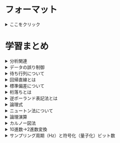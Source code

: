 # フォーマット

<details>
<summary>ここをクリック</summary>
隠されていた部分が表示される
<a href="" target="_blank"></a>
</details>

# 学習まとめ

<details>
<summary>分析関連</summary>
・主成分分析：観測された多くの量的な説明変数をより少ない合成変数（主成分）にして要約する手法<br>
・因子分析：変数の背後に潜んでいる要因を明らかにする手法。要は因子（何かの結果を引き起こす原因）を分析する。<br>
・クラスタ分析：似ているデータ同士を集めて分類（グルーピング）する方法<br>
<a href="https://surveroid.jp/mr-journal/data_analysis_method/aqQEF" target="_blank">主成分分析とは？事例を用いて結果の見方や注意点をわかりやすく解説</a>
</details>

<details>
<summary>データの誤り制御</summary>
データの誤りを検出したり訂正する方法として、「パリティチェック」「CRC（巡回冗長検査）」などがある。<br>
<h3>■パリティチェック</h3>
送信するビット列に対して、「パリティビット」と呼ばれる検査用のビットを付加することで1ビット誤りを検出する。<br>
ビット列の中の1の数がぐううすうになるようにするものを偶数パリティ、奇数になる物を奇数パリティと呼ぶ。<br>
あくまでも1ビットの誤りを検出するだけなので、偶数個の誤りの検出はできないのと誤りの訂正もできない。<br>

<h4>垂直水平パリティ</h4>
パリティチェックをどの方向に行うかで、垂直パリティか水平パリティに分かれる。<br>
垂直水平パリティの場合、1 ビットの誤りであれば位置まで特定することができる。<br>

<h3>■チェックサム</h3>
チェックサムは、送信するデータを一定の大きさに区切ってそのデータの合計を求め、それを送信データに付加する方法。<br>
受信側でもデータを受け取り、チェックサムを算出してチェックをする方法。簡単なチェックなため信頼性は低いが、実装は容易。<br>

<h3>■CRC（巡回冗長検査）</h3>
CRCはビット列（送信データ）を特定の式（生成多項式）で割り、その余りをチェック用のデータとして付加する方法。<br>
この方法ではデータの誤り訂正はできないが、連続したビットの誤り（バースト誤り）など複数ビットの誤りを検出することができる。

</details>

<details>
<summary>待ち行列について</summary>
待ち行列とは、ざっくりと待ち時間（平均どのくらい待つか）というのをを求めるためのもの。<br>
どのくらい待つか？というのは、平均どのくらい混んでいるか「利用率：ρ(ロー)」で求めることができる。<br>
<br>
平均待ち時間 = ρ / (1-ρ) × 平均サービス時間<br><br>
利用率（ρ） = λ / μ<br>
λ：平均到着率<br>
μ：平均サービス率<br><br>
<a href="https://objectclub.jp/technicaldoc/monkey/s_wait" target="_blank">サルでもわかる待ち行列</a>

</details>

<details>
<summary>回帰直線とは</summary>
散布図にプロットした2組のデータの分布を元に相関関係を表した近侍直線のこと。<br>
<a href="https://www.sentankyo.jp/articles/246905e7-8a8c-46f0-93f1-d28fe1bf3dfb" target="_blank">XでYを説明する 回帰直線　「回帰直線」が意味するものとは？</a>
</details>

<details>
<summary>標準偏差について</summary>
標準偏差（σ:シグマ）とは、平均値からのデータのばらつき度合いを示す値。値が小さい方がばらつきは小さい。<br>
正規分布と標準偏差には以下の特徴がある。<br>
・平均値±σの範囲に、全体の約68%が含まれる<br>
・平均値±2σの範囲に、全体の約95%が含まれる<br>
・平均値±3σの範囲に、全体の約99%が含まれる<br>

おまけ：平均値は μ（ミュー）<br>
<a href="https://avilen.co.jp/personal/knowledge-article/normal-distribution/" target="_blank">正規分布の公式と特徴まとめ 正規分布と標準偏差の関係</a>

</details>

<details>
<summary>桁落ちとは</summary>
計算誤差の一つ。絶対値の差が小さい2つの値の差を求めたときに仮数部（小数点以下）の大半が打ち消しあい計算結果の有効桁数が少なることによって生じる誤差。<br>
ちなみに他の誤差は以下の通り<br><br>
丸め誤差：切り捨て、切り上げ等で下位の桁を削除することによる誤差<br>
打ち切り誤差：無限級数で表される数値の計算処理を有限項で打ち切ったことによって発生する誤差<br>
情報落ち：絶対値の大きな値と小さな値の加減算を行った時に、絶対値の小さな値が計算結果に反映されないこと

</details>

<details>
<summary>逆ポーランド表記法とは</summary>
後置記法ともいい、「A+B」→「AB+」のように演算子を被演算子の右側に記述する表記法。<br>
変換するときは四則演算と同様に「×÷」が優先でその後に「+-」<br>
例）a+b×c<br>
1. a+bc× のように乗算の変換をする<br>
2. abc×+　「bc×」を一つのまとまりとして、+を右側にする
</details>

<details>
<summary>論理式</summary>
論理和：OR<br>
論理積：AND
</details>

<details>
<summary>ニュートン法について</summary>
微分方程式の解の一つを求める方法。任意の定めた解の予測値からはじめて、接戦とx軸の交点を求める計算を繰り返しながら、f(x)=0となる解となるxに近づける方法。<br>
<a href="https://qiita.com/PlanetMeron/items/09d7eb204868e1a49f49" target="_blank">ニュートン法とは何か？？ニュートン法で解く方程式の近似解</a>
</details>

<details>
<summary>論理演算</summary>
AとBに対してそれぞれ考えると以下の通り<br>
論理積：AとBどちらも1の時に1<br>
論理和：AとBどちらか1つでも1の時に1<br>
排他的論理和：AとBいずれか1つが1の時1<br>
<a href="https://www.gixo.jp/blog/12357/" target="_blank">論理演算とは：集合は、ベン図で理解しろ｜データ分析用語を解説</a>
</details>

<details>
<summary>カルノー図法</summary>
カルノー図法とは、各項の論理変数が取りうる値を表にまとめて視覚化したもの。<br>
カルノー図法から論理式を導くには以下の3つのルールに従う必要がある。<br>
1. グループ化するセルの値は1<br>
2. グループ化するセルの数は2のn乗（つまり必ずグループは四角くなる）<br>
3. カルノー図法の上下の端、および左右の端は連続しているものと考える<br>

<br>
上記ルールに則り、グループ化した後以下のことを考える<br>
1. グループ内での共通項を求め、論理積を出す<br>
2. 各グループの論理積の論理和を取る<br>
<a href="https://www.ap-siken.com/kakomon/19_haru/q5.html " target="_blank">参考問題</a>

</details>

<details>
<summary>10進数→2進数変換</summary>
参考<br>
<a href="https://www.try-it.jp/chapters-4962/sections-5093/lessons-5118/" target="_blank">5 分でわかる！10 進法 → ２進法</a>
</details>

<details>
<summary>サンプリング周期（Hz）と符号化（量子化）ビット数</summary>
サンプリング周期：1秒間に何回音をサンプリングするかという時間間隔を表す。<br>
符号化ビット数：サンプリングされたアナログ信号をどれだけ細かくデータ化（どれだけ多くのビットを使って記録）するかというビット数<br>
</details>
